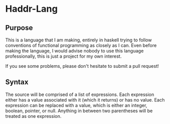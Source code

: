 # Haddr-Lang

## Purpose
This is a language that I am making, entirely in haskell trying to follow conventions of functional programming as closely as I can. Even before making the language, I would advise nobody to use this language professionally, this is just a project for my own interest.

If you see some problems, please don't hesitate to submit a pull request!

## Syntax
The source will be comprised of a list of expressions. Each expression either has a value associated with it (which it returns) or has no value. Each expression can be replaced with a value, which is either an integer, boolean, pointer, or null. Anything in between two parentheses will be treated as one expression. 
